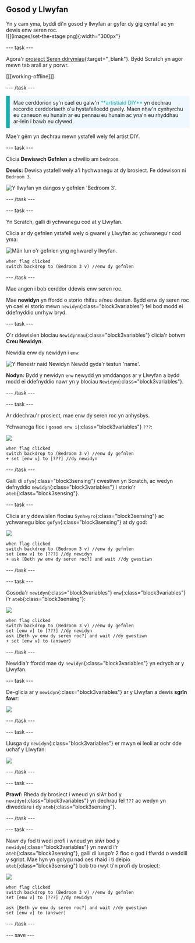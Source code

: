 ## Gosod y Llwyfan

<div style="display: flex; flex-wrap: wrap">
<div style="flex-basis: 200px; flex-grow: 1; margin-right: 15px;">
Yn y cam yma, byddi di'n gosod y llwyfan ar gyfer dy gig cyntaf ac yn dewis enw seren roc.
</div>
<div>
![](images/set-the-stage.png){:width="300px"}
</div>
</div>

--- task ---

Agora'r [prosiect Seren ddrymiau](https://scratch.mit.edu/projects/535783147/editor){:target="_blank"}. Bydd Scratch yn agor mewn tab arall ar y porwr.

[[[working-offline]]]

--- /task ---

<p style="border-left: solid; border-width:10px; border-color: #0faeb0; background-color: aliceblue; padding: 10px;">
Mae cerddorion sy'n cael eu galw'n <span style="color: #0faeb0">**artistiaid DIY**</span> yn dechrau recordio cerddoriaeth o'u hystafelloedd gwely. Maen nhw'n cynhyrchu eu caneuon eu hunain ar eu pennau eu hunain ac yna'n eu rhyddhau ar-lein i bawb eu clywed. 
</p>

Mae'r gêm yn dechrau mewn ystafell wely fel artist DIY.

--- task ---

Clicia **Dewiswch Gefnlen** a chwilio am `bedroom`.

**Dewis:** Dewisa ystafell wely a'i hychwanegu at dy brosiect. Fe ddewison ni `Bedroom 3`.

![Y llwyfan yn dangos y gefnlen 'Bedroom 3'.](images/bedroom3.png)

--- /task ---

--- task ---

Yn Scratch, galli di ychwanegu cod at y Llwyfan.

Clicia ar dy gefnlen ystafell wely o gwarel y Llwyfan ac ychwanegu'r cod yma:

![Mân lun o'r gefnlen yng nghwarel y llwyfan.](images/bedroom-icon.png)

```blocks3
when flag clicked
switch backdrop to (Bedroom 3 v) //enw dy gefnlen
```

--- /task ---

Mae angen i bob cerddor ddewis enw seren roc.

Mae **newidyn** yn ffordd o storio rhifau a/neu destun. Bydd enw dy seren roc yn cael ei storio mewn `newidyn`{:class="block3variables"} fel bod modd ei ddefnyddio unrhyw bryd.

--- task ---

O'r ddewislen blociau `Newidynnau`{:class="block3variables"} clicia'r botwm **Creu Newidyn**.

Newidia enw dy newidyn i `enw`:

![Y ffenestr naid Newidyn Newdd gyda'r testun 'name'.](images/new-variable.png)

**Nodyn:** Bydd y newidyn `enw` newydd yn ymddangos ar y Llwyfan a bydd modd ei ddefnyddio nawr yn y blociau `Newidyn`{:class="block3variables"}.

--- /task ---

--- task ---

Ar ddechrau'r prosiect, mae enw dy seren roc yn anhysbys.

Ychwanega floc i `gosod enw i`{:class="block3variables"} `???`:

![](images/stage-icon.png)

```blocks3
when flag clicked
switch backdrop to (Bedroom 3 v) //enw dy gefnlen
+ set [enw v] to [???] //dy newidyn
```

--- /task ---

Galli di `ofyn`{:class="block3sensing"} cwestiwn yn Scratch, ac wedyn defnyddio `newidyn`{:class="block3variables"} i storio'r `ateb`{:class="block3sensing"}.

--- task ---

Clicia ar y ddewislen flociau `Synhwyro`{:class="block3sensing"} ac ychwanegu bloc `gofyn`{:class="block3sensing"} at dy god:

![](images/stage-icon.png)

```blocks3
when flag clicked
switch backdrop to (Bedroom 3 v) //enw dy gefnlen
set [enw v] to [???] //dy newidyn
+ ask [Beth yw enw dy seren roc?] and wait //dy gwestiwn
```

--- /task ---

--- task ---

Gosoda'r `newidyn`{:class="block3variables"} `enw`{:class="block3variables"} i'r `ateb`{:class="block3sensing"}:

![](images/stage-icon.png)

```blocks3
when flag clicked
switch backdrop to (Bedroom 3 v) //enw dy gefnlen
set [enw v] to [???] //dy newidyn
ask [Beth yw enw dy seren roc?] and wait //dy gwestiwn
+ set [enw v] to (answer)
```

--- /task ---

Newidia'r ffordd mae dy `newidyn`{:class="block3variables"} yn edrych ar y Llwyfan.

--- task ---

De-glicia ar y `newidyn`{:class="block3variables"} ar y Llwyfan a dewis **sgrîn fawr**:

![](images/large-readout.png)

--- /task ---

--- task ---

Llusga dy `newidyn`{:class="block3variables"} er mwyn ei leoli ar ochr dde uchaf y Llwyfan:

![](images/repositioned-variable.png)

--- /task ---

--- task ---

**Prawf:** Rheda dy brosiect i wneud yn siŵr bod y `newidyn`{:class="block3variables"} yn dechrau fel `???` ac wedyn yn diweddaru i dy `ateb`{:class="block3sensing"}.

--- /task ---

--- task ---

Nawr dy fod ti wedi profi i wneud yn siŵr bod y `newidyn`{:class="block3variables"} yn newid i'r `ateb`{:class="block3sensing"}, galli di lusgo'r 2 floc o god i ffwrdd o weddill y sgript. Mae hyn yn golygu nad oes rhaid i ti deipio `ateb`{:class="block3sensing"} bob tro rwyt ti'n profi dy brosiect:

![](images/stage-icon.png)

```blocks3
when flag clicked
switch backdrop to (Bedroom 3 v) //enw dy gefnlen
set [enw v] to [???] //dy newidyn
```

```blocks3
ask [Beth yw enw dy seren roc?] and wait //dy gwestiwn
set [enw v] to (answer)
```

--- /task ---

--- save ---
